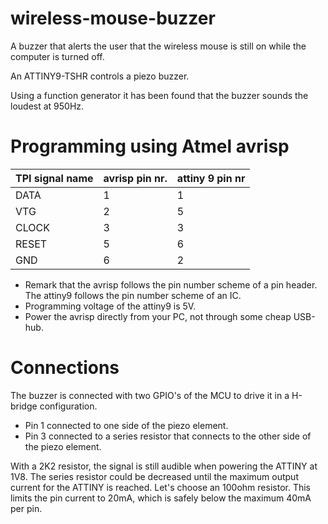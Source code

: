 # wireless-mouse-buzzer
A buzzer that alerts the user that the wireless mouse is still on while the computer is turned off.

An ATTINY9-TSHR controls a piezo buzzer.

Using a function generator it has been found that the buzzer sounds the loudest at 950Hz.  
# Programming using Atmel avrisp

| TPI signal name |avrisp pin nr. | attiny 9 pin nr |
|-----------------|---------------|-----------------|
| DATA            |1              | 1               |
| VTG             |2              | 5               |
| CLOCK           |3              | 3               |
| RESET           |5              | 6               |
| GND             |6              | 2               |

* Remark that the avrisp follows the pin number scheme of a pin header.  The attiny9 follows the pin number scheme of an IC.
* Programming voltage of the attiny9 is 5V.
* Power the avrisp directly from your PC, not through some cheap USB-hub.

# Connections
The buzzer is connected with two GPIO's of the MCU to drive it in a H-bridge configuration.

* Pin 1 connected to one side of the piezo element.
* Pin 3 connected to a series resistor that connects to the other side of the piezo element.  

With a 2K2 resistor, the signal is still audible when powering the ATTINY at 1V8.  The series resistor could be decreased until the maximum output current for the ATTINY is reached.  Let's choose an 100ohm resistor.  This limits the pin current to 20mA, which is safely below the maximum 40mA per pin.
